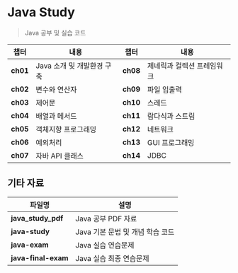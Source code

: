 # Java Study  
> Java 공부 및 실습 코드  

| 챕터  | 내용  | 챕터  | 내용  |
|------|------------------------------|------|------------------------------|
| **ch01** | Java 소개 및 개발환경 구축 | **ch08** | 제네릭과 컬렉션 프레임워크 |
| **ch02** | 변수와 연산자 | **ch09** | 파일 입출력 |
| **ch03** | 제어문 | **ch10** | 스레드 |
| **ch04** | 배열과 메서드 | **ch11** | 람다식과 스트림 |
| **ch05** | 객체지향 프로그래밍 | **ch12** | 네트워크 |
| **ch06** | 예외처리 | **ch13** | GUI 프로그래밍 |
| **ch07** | 자바 API 클래스 | **ch14** | JDBC |

## 기타 자료  
| 파일명 | 설명 |
|--------|--------------------------|
| **java_study_pdf** | Java 공부 PDF 자료 |
| **java-study** | Java 기본 문법 및 개념 학습 코드 |
| **java-exam** | Java 실습 연습문제 |
| **java-final-exam** | Java 실습 최종 연습문제 |

